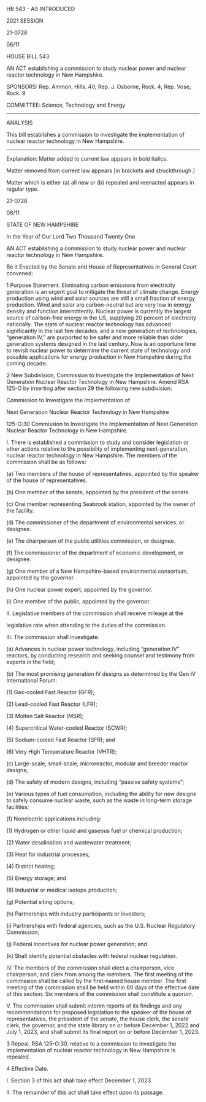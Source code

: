  HB 543 - AS INTRODUCED

 

 

2021 SESSION

 21-0728

 06/11

 

HOUSE BILL 543

 

AN ACT establishing a commission to study nuclear power and nuclear reactor technology in New Hampshire.

 

SPONSORS: Rep. Ammon, Hills. 40; Rep. J. Osborne, Rock. 4; Rep. Vose, Rock. 9

 

COMMITTEE: Science, Technology and Energy

 

-----------------------------------------------------------------

 

ANALYSIS

 

 This bill establishes a commission to investigate the implementation of nuclear reactor technology in New Hampshire.

 

- - - - - - - - - - - - - - - - - - - - - - - - - - - - - - - - - - - - - - - - - - - - - - - - - - - - - - - - - - - - - - - - - - - - - - - - - - - 

 

Explanation: Matter added to current law appears in bold italics.

 Matter removed from current law appears [in brackets and struckthrough.]

 Matter which is either (a) all new or (b) repealed and reenacted appears in regular type.

 21-0728

 06/11

 

STATE OF NEW HAMPSHIRE

 

In the Year of Our Lord Two Thousand Twenty One

 

AN ACT establishing a commission to study nuclear power and nuclear reactor technology in New Hampshire.

 

Be it Enacted by the Senate and House of Representatives in General Court convened:

 

 1 Purpose Statement. Eliminating carbon emissions from electricity generation is an urgent goal to mitigate the threat of climate change. Energy production using wind and solar sources are still a small fraction of energy production. Wind and solar are carbon-neutral but are very low in energy density and function intermittently. Nuclear power is currently the largest source of carbon-free energy in the US, supplying 20 percent of electricity nationally. The state of nuclear reactor technology has advanced significantly in the last few decades, and a new generation of technologies, “generation IV,” are purported to be safer and more reliable than older generation systems designed in the last century. Now is an opportune time to revisit nuclear power to determine the current state of technology and possible applications for energy production in New Hampshire during the coming decade. 

 2 New Subdivision; Commission to Investigate the Implementation of Next Generation Nuclear Reactor Technology in New Hampshire. Amend RSA 125-O by inserting after section 29 the following new subdivision:

Commission to Investigate the Implementation of 

Next Generation Nuclear Reactor Technology in New Hampshire

 125-O:30 Commission to Investigate the Implementation of Next Generation Nuclear Reactor Technology in New Hampshire.

 I. There is established a commission to study and consider legislation or other actions relative to the possibility of implementing next-generation, nuclear reactor technology in New Hampshire. The members of the commission shall be as follows:

 (a) Two members of the house of representatives, appointed by the speaker of the house of representatives.

 (b) One member of the senate, appointed by the president of the senate.

 (c) One member representing Seabrook station, appointed by the owner of the facility.

 (d) The commissioner of the department of environmental services, or designee.

 (e) The chairperson of the public utilities commission, or designee.

 (f) The commissioner of the department of economic development, or designee.

 (g) One member of a New Hampshire-based environmental consortium, appointed by the governor.

 (h) One nuclear power expert, appointed by the governor.

 (i) One member of the public, appointed by the governor.

 II. Legislative members of the commission shall receive mileage at the 

legislative rate when attending to the duties of the commission.

 III. The commission shall investigate:

 (a) Advances in nuclear power technology, including “generation IV” reactors, by conducting research and seeking counsel and testimony from experts in the field;

 (b) The most promising generation IV designs as determined by the Gen IV International Forum:

 (1) Gas-cooled Fast Reactor (GFR);

 (2) Lead-cooled Fast Reactor (LFR);

 (3) Molten Salt Reactor (MSR);

 (4) Supercritical Water-cooled Reactor (SCWR);

 (5) Sodium-cooled Fast Reactor (SFR); and 

 (6) Very High Temperature Reactor (VHTR);

 (c) Large-scale, small-scale, microreactor, modular and breeder reactor designs;

 (d) The safety of modern designs, including “passive safety systems”;

 (e) Various types of fuel consumption, including the ability for new designs to safely consume nuclear waste, such as the waste in long-term storage facilities;

 (f) Nonelectric applications including:

 (1) Hydrogen or other liquid and gaseous fuel or chemical production;

 (2) Water desalination and wastewater treatment;

 (3) Heat for industrial processes;

 (4) District heating;

 (5) Energy storage; and

 (6) Industrial or medical isotope production;

 (g) Potential siting options;

 (h) Partnerships with industry participants or investors;

 (i) Partnerships with federal agencies, such as the U.S. Nuclear Regulatory Commission;

 (j) Federal incentives for nuclear power generation; and 

 (k) Shall identify potential obstacles with federal nuclear regulation.

 IV. The members of the commission shall elect a chairperson, vice chairperson, and clerk from among the members. The first meeting of the commission shall be called by the first-named house member. The first meeting of the commission shall be held within 60 days of the effective date of this section. Six members of the commission shall constitute a quorum.

 V. The commission shall submit interim reports of its findings and any recommendations for proposed legislation to the speaker of the house of representatives, the president of the senate, the house clerk, the senate clerk, the governor, and the state library on or before December 1, 2022 and July 1, 2023, and shall submit its final report on or before December 1, 2023.

 3 Repeal, RSA 125-O:30, relative to a commission to investigate the implementation of nuclear reactor technology in New Hampshire is repealed.

 4 Effective Date. 

 I. Section 3 of this act shall take effect December 1, 2023.

 II. The remainder of this act shall take effect upon its passage.

